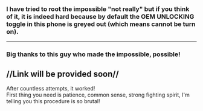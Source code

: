 ### I have tried to root the impossible "not really" but if you think of it, it is indeed hard because by default the OEM UNLOCKING toggle in this phone is greyed out (which means cannot be turn on).  
---
### Big thanks to this guy who made the impossible, possible!  
//Link will be provided soon//
---
After countless attempts, it worked!   
First thing you need is patience, common sense, strong fighting spirit, I'm telling you this procedure is so brutal!
